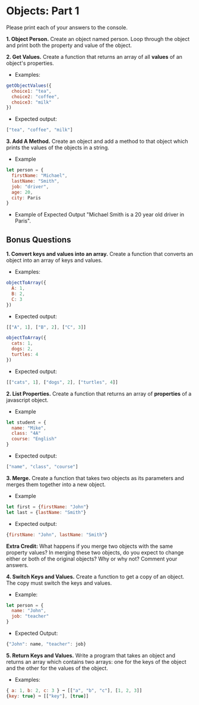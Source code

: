 # Objects: Part 1

Please print each of your answers to the console.

**1. Object Person.**
Create an object named person. Loop through the object and print both the property and value of the object. 

**2. Get Values.** 
Create a function that returns an array of all **values** of an object's properties. 
* Examples:
```javascript
getObjectValues({
  choice1: "tea",
  choice2: "coffee",
  choice3: "milk"
})
```
* Expected output: 
```javascript
["tea", "coffee", "milk"] 
```

**3. Add A Method.**
Create an object and add a method to that object which prints the values of the objects in a string. 
* Example
```javascript
let person = {
  firstName: "Michael",
  lastName: "Smith", 
  job: "driver",
  age: 20, 
  city: Paris
}
```
* Example of Expected Output 
"Michael Smith is a 20 year old driver in Paris".

## Bonus Questions

**1. Convert keys and values into an array.** 
Create a function that converts an object into an array of keys and values. 
* Examples:
```javascript
objectToArray({
  A: 1,
  B: 2,
  C: 3
}) 
```
* Expected output: 
```javascript
[["A", 1], ["B", 2], ["C", 3]]
```

```javascript
objectToArray({
  cats: 1,
  dogs: 2, 
  turtles: 4
}) 
```
* Expected output: 
```javascript
[["cats", 1], ["dogs", 2], ["turtles", 4]] 
```

**2. List Properties.**
Create a function that returns an array of **properties** of a javascript object. 
* Example
```javascript
let student = {
  name: "Mike", 
  class: "4A" 
  course: "English"
}
```
* Expected output: 
```javascript
["name", "class", "course"]
```

**3. Merge.**
Create a function that takes two objects as its parameters and merges them together into a new object. 
* Example
```javascript
let first = {firstName: "John"}
let last = {lastName: "Smith"}
```
* Expected output:
```javascript
{firstName: "John", lastName: "Smith"}
```
**Extra Credit:** What happens if you merge two objects with the same property values? In merging these two objects, do you expect to change either or both of the original objects? Why or why not? Comment your answers.

**4. Switch Keys and Values.**
Create a function to get a copy of an object. The copy must switch the keys and values.
* Example: 
```javascript
let person = {
  name: "John", 
  job: "teacher"
}
```
* Expected Output: 
```javascript
{"John": name, "teacher": job} 
```

**5. Return Keys and Values.**
Write a program that takes an object and returns an array which contains two arrays: one for the keys of the object and the other for the values of the object.

* Examples:
```javascript
{ a: 1, b: 2, c: 3 } ➞ [["a", "b", "c"], [1, 2, 3]]
{key: true} ➞ [["key"], [true]]
```